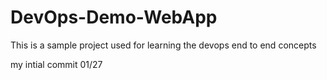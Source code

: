 # DevOps-Demo-WebApp
This is a sample project used for learning the devops end to end concepts

my intial commit 01/27
